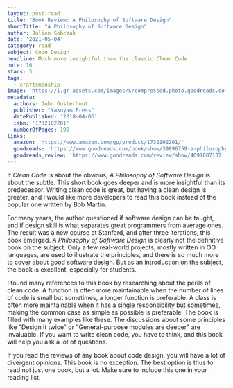 ```yaml
---
layout: post-read
title: "Book Review: A Philosophy of Software Design"
shortTitle: "A Philosophy of Software Design"
author: Julien Sobczak
date: '2021-05-04'
category: read
subject: Code Design
headline: Much more insightful than the classic Clean Code.
note: 16
stars: 5
tags:
  - craftsmanship
image: 'https://i.gr-assets.com/images/S/compressed.photo.goodreads.com/books/1531857377l/39996759._SX318_.jpg'
metadata:
  authors: John Ousterhout
  publisher: "Yaknyam Press"
  datePublished: '2018-04-06'
  isbn: '1732102201'
  numberOfPages: 190
links:
  amazon: 'https://www.amazon.com/gp/product/1732102201/'
  goodreads: 'https://www.goodreads.com/book/show/39996759-a-philosophy-of-software-design'
  goodreads_review: 'https://www.goodreads.com/review/show/4091007137'
---
```


If _Clean Code_ is about the obvious, _A Philosophy of Software Design_ is about the subtle. This short book goes deeper and is more insightful than its predecessor. Writing clean code is great, but having a clean design is greater, and I would like more developers to read this book instead of the popular one written by Bob Martin.

For many years, the author questioned if software design can be taught, and if design skill is what separates great programmers from average ones. The result was a new course at Stanford, and after three iterations, this book emerged. _A Philosophy of Software Design_ is clearly not the definitive book on the subject. Only a few real-world projects, mostly written in OO languages, are used to illustrate the principles, and there is so much more to cover about good software design. But as an introduction on the subject, the book is excellent, especially for students.

I found many references to this book by researching about the perils of clean code. A function is often more maintainable when the number of lines of code is small but sometimes, a longer function is preferable. A class is often more maintainable when it has a single responsibility but sometimes, making the common case as simple as possible is preferable. The book is filled with many examples like these. The discussions about some principles like "Design it twice" or "General-purpose modules are deeper" are invaluable. If you want to write clean code, you have to think, and this book will help you ask a lot of questions.

If you read the reviews of any book about code design, you will have a lot of divergent opinions. This book is no exception. The best option is thus to read not just one book, but a lot. Make sure to include this one in your reading list.
